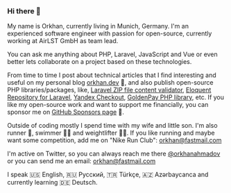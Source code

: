### Hi there 👋

My name is Orkhan, currently living in Munich, Germany. I'm an experienced software engineer with passion for open-source, currently working at AirLST GmbH as team lead.

You can ask me anything about PHP, Laravel, JavaScript and Vue or even better lets collaborate on a project based on these technologies.

From time to time I post about technical articles that I find interesting and useful on my personal blog [orkhan.dev](https://orkhan.dev) 📃, and also publish open-source PHP libraries/packages, like, [Laravel ZIP file content validator](https://github.com/orkhanahmadov/laravel-zip-validator), [Eloquent Repository for Laravel](https://github.com/orkhanahmadov/eloquent-repository), [Yandex Checkout](https://github.com/orkhanahmadov/yandex-checkout), [GoldenPay PHP library](https://github.com/orkhanahmadov/goldenpay), etc. If you like my open-source work and want to support me financially, you can sponsor me on [GitHub Sponsors page](https://github.com/sponsors/orkhanahmadov) 💖.

Outside of coding mostly I spend time with my wife and little son. I'm also runner 🏃, swimmer 🏊‍♂️ and weightlifter 🏋️‍♂️. If you like running and maybe want some competition, add me on "Nike Run Club": orkhan@fastmail.com

I'm active on Twitter, so you can always reach me there [@orkhanahmadov](https://twitter.com/orkhanahmadov) or you can send me an email: [orkhan@fastmail.com](mailto:orkhan@fastmail.com)

I speak 🇺🇸 English, 🇷🇺 Русский, 🇹🇷 Türkçe, 🇦🇿 Azərbaycanca and currently learning 🇩🇪 Deutsch.
